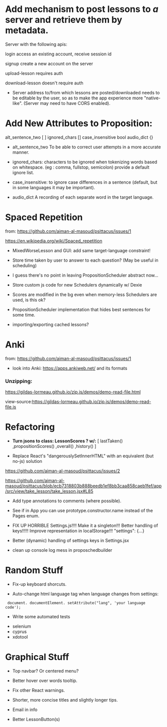 # Add mechanism to post lessons to *a* server and retrieve them by metadata.

Server with the following apis:

login
access an existing account, receive session id

signup
create a new account on the server

upload-lesson
requires auth

download-lesson
doesn't require auth


* Server address to/from which lessons are posted/downloaded needs to be editable by the user, so as to make the app experience more "native-like". (Server may need to have CORS enabled).

# Add New Attributes to Proposition:

alt_sentence_two [ ]
ignored_chars []
case_insensitive bool
audio_dict {}

* alt_sentence_two
To be able to correct user attempts in a more accurate manner.

* ignored_chars:
characters to be ignored when tokenizing words based on whitespace. (eg : comma, fullstop, semicolon)
provide a default ignore list.

* case_insensitive: to ignore case differences in a sentence (default, but in some languages it may be important).

* audio_dict
A recording of each separate word in the target language.


# Spaced Repetition

from: https://github.com/aiman-al-masoud/psittacus/issues/1

https://en.wikipedia.org/wiki/Spaced_repetition

* MixedWorseLesson and GUI: add same target-language constraint!

* Store time taken by user to answer to each question? (May be useful in scheduling)

* I guess there's no point in leaving PropositionScheduler abstract now...

* Store custom js code for new Schedulers dynamically w/ Dexie

* Scores are modified in the bg even when memory-less Schedulers are used, is this ok?

* PropositionScheduler implementation that hides best sentences for some time.

* importing/exporting cached lessons?

# Anki

from: https://github.com/aiman-al-masoud/psittacus/issues/1

* look into Anki: https://apps.ankiweb.net/ and its formats


### Unzipping:

https://gildas-lormeau.github.io/zip.js/demos/demo-read-file.html


view-source:https://gildas-lormeau.github.io/zip.js/demos/demo-read-file.js


# Refactoring

* **Turn jsons to class: LessonScores ? w/:**
[ lastTaken() ,propositionScores() ,overall() ,history() ]


* Replace React's "dangerouslySetInnerHTML" with an equivalent (but no-js) solution

https://github.com/aiman-al-masoud/psittacus/issues/2

https://github.com/aiman-al-masoud/psittacus/blob/ecb7318803b888beedb1ef8bb3caa858caeb1fef/app/src/view/take_lesson/take_lesson.jsx#L85

* Add type annotations to comments (where possible).

* See if in App you can use prototype.constructor.name instead of the Pages enum.

* FIX UP HORRIBLE Settings.js!!!! Make it a singleton!!! Better handling of keys!!!!! Improve representation in localStorage!!! "settings": {...}

* Better (dynamic) handling of settings keys in Settings.jsx

* clean up console log mess in proposchedbuilder

# Random Stuff

* Fix-up keyboard shorcuts.

* Auto-change html language tag when language changes from settings:
```
 document. documentElement. setAttribute("lang", 'your language code');
```

* Write some automated tests
- selenium
- cyprus
- xdotool

# Graphical Stuff

* Top navbar? Or centered menu?

* Better hover over words tooltip.

* Fix other React warnings.

* Shorter, more concise titles and slightly longer tips.

* Email in info 

* Better LessonButton(s)
